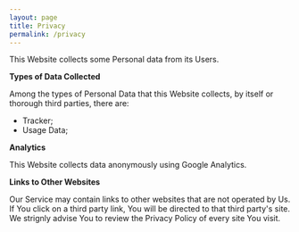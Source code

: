 ```yaml
---
layout: page
title: Privacy
permalink: /privacy
---
```


This Website collects some Personal data from its Users.

<strong>Types of Data Collected</strong>

Among the types of Personal Data that this Website collects, by itself or thorough third parties, there are:

- Tracker;
- Usage Data;

<strong>Analytics</strong>

This Website collects data anonymously using Google Analytics.

<strong>Links to Other Websites</strong>

Our Service may contain links to other websites that are not operated by Us. If You click on a third party link, You will be directed to that third party's site. We strignly advise You to review the Privacy Policy of every site You visit.
